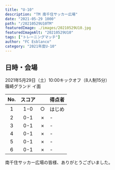 ```yaml
---
title: "U-10"
description: "TM 南千住サッカー広場"
date: "2021-05-29 1000"
path: "/20210529U10TM"
featuredImage: ./images/20210529U10.jpg
featuredImageAlt: "20210529U10"
tags: ["トレーニングマッチ"]
author: "FC Esblanco"
category: "2021年度U-10"
---
```


## 日時・会場

2021年5月29日（土）10:00キックオフ（8人制15分）  
篠崎グランド イ面

| No.| スコア |   | 得点者  |
|:--:|:------:|:-:|:--------|
| 1  | 1-0       | ○ |はじめ     |
| 2  | 0-1      | × |-              |
| 3  | 0-1      | ×  |-               |
| 4  | 0-1     | × |-               |
| 5  | 0-1     | ×  |-               |
| 6  | 0-1     | ×  |-              |

<script src="https://adm.shinobi.jp/s/f9835040bccb6582c56df68b8f5ecca7"></script>



南千住サッカー広場の皆様、ありがとうございました。
